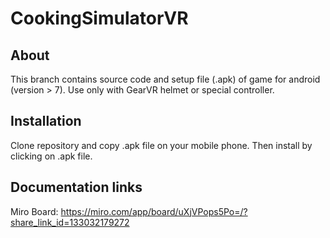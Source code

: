 # CookingSimulatorVR

## About

This branch contains source code and setup file (.apk) of game for android (version > 7). Use only with GearVR helmet or special controller.

## Installation

Clone repository and copy .apk file on your mobile phone. Then install by clicking on .apk file.

## Documentation links

Miro Board:
https://miro.com/app/board/uXjVPops5Po=/?share_link_id=133032179272
